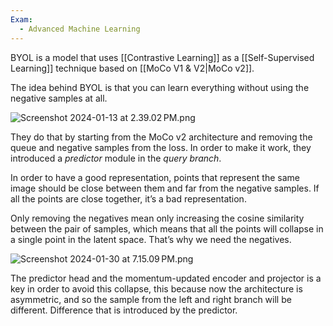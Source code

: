 ```yaml
---
Exam:
  - Advanced Machine Learning
---
```

BYOL is a model that uses [[Contrastive Learning]] as a [[Self-Supervised Learning]] technique based on [[MoCo V1 & V2|MoCo v2]].

The idea behind BYOL is that you can learn everything without using the negative samples at all.

![Screenshot 2024-01-13 at 2.39.02 PM.png](Screenshot_2024-01-13_at_2.39.02_PM.png)

They do that by starting from the MoCo v2 architecture and removing the queue and negative samples from the loss. In order to make it work, they introduced a *predictor* module in the *query branch*.

In order to have a good representation, points that represent the same image should be close between them and far from the negative samples. If all the points are close together, it’s a bad representation.

Only removing the negatives mean only increasing the cosine similarity between the pair of samples, which means that all the points will collapse in a single point in the latent space. That’s why we need the negatives.

![Screenshot 2024-01-30 at 7.15.09 PM.png](Screenshot_2024-01-30_at_7.15.09_PM.png)

The predictor head and the momentum-updated encoder and projector is a key in order to avoid this collapse, this because now the architecture is asymmetric, and so the sample from the left and right branch will be different. Difference that is introduced by the predictor.
